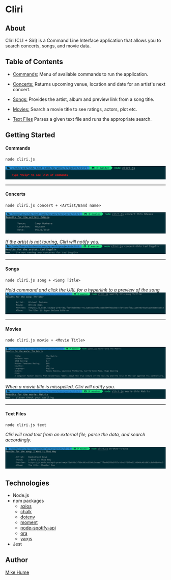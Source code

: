 
# Cliri

## About

Cliri (CLI + Siri) is a Command Line Interface application that allows you to search concerts, songs, and movie data.

## Table of Contents

- [Commands:](#commands) Menu of available commands to run the application.

- [Concerts:](#concerts) Returns upcoming venue, location and date for an artist's next concert.

- [Songs:](#songs) Provides the artist, album and preview link from a song title.

- [Movies:](#movies) Search a movie title to see ratings, actors, plot etc.

- [Text Files](#text) Parses a given text file and runs the appropriate search.

## Getting Started

#### <a name="commands"></a>Commands

```
node cliri.js
```

![](public/images/no-args.png)

---

#### <a name="concerts"></a>**Concerts**

```
node cliri.js concert + <Artist/Band name>
```

![](public/images/concert.png)

*If the artist is not touring, Cliri will notify you.*
![](public/images/no-concert.png)

---

#### <a name="songs"></a>**Songs**

```
node cliri.js song + <Song Title>
```

*Hold command and click the URL for a hyperlink to a preview of the song*
![](public/images/song.png)

---

#### <a name="movies"></a>**Movies**

```
node cliri.js movie + <Movie Title>
```

![](public/images/movie.png)

*When a movie title is misspelled, Cliri will notify you.*
![](public/images/movie-typo.png)

---

#### <a name="text"></a>**Text Files**

```
node cliri.js text
```

*Cliri will read text from an external file, parse the data, and search accordingly.*

![](public/images/text-file.png)

## Technologies

* Node.js
* npm packages
  * [axios](https://www.npmjs.com/package/axios)
  * [chalk](https://www.npmjs.com/package/chalk)
  * [dotenv](https://www.npmjs.com/package/dotenv)
  * [moment](https://www.npmjs.com/package/moment)
  * [node-spotify-api](https://www.npmjs.com/package/node-spotify-api)
  * [ora](https://www.npmjs.com/package/ora)
  * [yargs](https://www.npmjs.com/package/yargs)
* Jest

## Author

[Mike Hume](https://mahume.github.io)